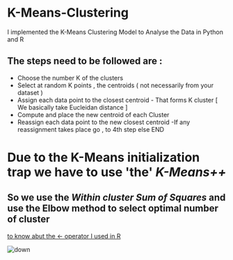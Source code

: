 # K-Means-Clustering
I implemented the K-Means Clustering Model to Analyse the Data in Python and R

## The steps need to be followed are :
- Choose the number K of the clusters
- Select at random K points , the centroids ( not necessarily from your dataset )
- Assign each data point to the closest centroid - That forms K cluster [ We basically take Eucleidan distance ]
- Compute and place the new centroid of each Cluster
- Reassign each data point to the new closest centroid 
-If any reassignment takes place go , to 4th step else END

# Due to the K-Means initialization trap we have to use 'the' <i> K-Means++ </i>

## So we use the <i> Within cluster Sum of Squares </i>  and use the Elbow method to select optimal number of cluster

[ to know abut the <- operator I used in R ](https://www.statmethods.net/management/operators.html)

![down](https://upload.wikimedia.org/wikipedia/commons/e/ea/K-means_convergence.gif)
